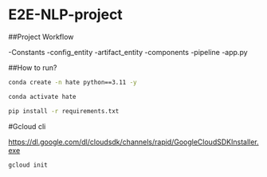 # E2E-NLP-project


##Project Workflow

-Constants
-config_entity
-artifact_entity
-components
-pipeline
-app.py

##How to run?

```bash
conda create -n hate python==3.11 -y
```

```bash
conda activate hate
```

```bash
pip install -r requirements.txt
```

#Gcloud cli

https://dl.google.com/dl/cloudsdk/channels/rapid/GoogleCloudSDKInstaller.exe

```bash
gcloud init
```
